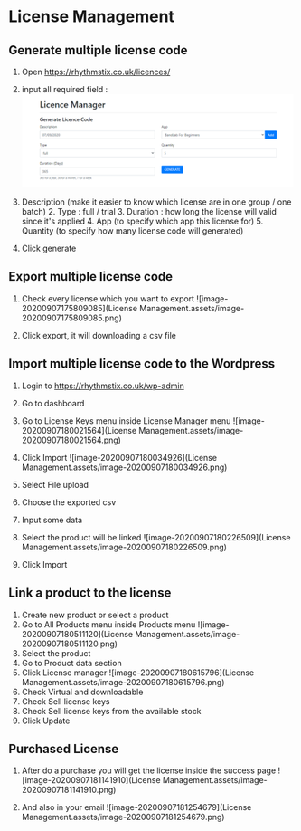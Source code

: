 # License Management

## Generate multiple license code

1. Open https://rhythmstix.co.uk/licences/

2. input all required field :
   ![image-20200907175626006](./License_Management.assets/image-20200907175626006.png)
1. Description (make it easier to know which license are in one group / one batch)
   2. Type : full / trial
   3. Duration : how long the license will valid since it's applied
   4. App (to specify which app this license for)
   5. Quantity (to specify how many license code will generated)
   
3. Click generate

## Export multiple license code

1. Check every license which you want to export
   ![image-20200907175809085](License Management.assets/image-20200907175809085.png)

2. Click export, it will downloading a csv file

## Import multiple license code to the Wordpress

1. Login to https://rhythmstix.co.uk/wp-admin

2. Go to dashboard

3. Go to License Keys menu inside License Manager menu
   ![image-20200907180021564](License Management.assets/image-20200907180021564.png)

4. Click Import
   ![image-20200907180034926](License Management.assets/image-20200907180034926.png)

5. Select File upload

6. Choose the exported csv 

7. Input some data

8. Select the product will be linked
   ![image-20200907180226509](License Management.assets/image-20200907180226509.png)

9. Click Import

## Link a product to the license

1. Create new product or select a product
2. Go to All Products menu inside Products menu
   ![image-20200907180511120](License Management.assets/image-20200907180511120.png)
3. Select the product
4. Go to Product data section
5. Click License manager
   ![image-20200907180615796](License Management.assets/image-20200907180615796.png)
6. Check Virtual and downloadable
7. Check Sell license keys
8. Check Sell license keys from the available stock
9. Click Update

## Purchased License
1. After do a purchase you will get the license inside the success page
![image-20200907181141910](License Management.assets/image-20200907181141910.png)

2. And also in your email
   ![image-20200907181254679](License Management.assets/image-20200907181254679.png)

